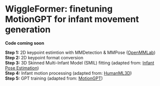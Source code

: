 # WiggleFormer: finetuning MotionGPT for infant movement generation 

**Code coming soon**

**Step 1:** 2D keypoint estimtion with MMDetection & MMPose ([OpenMMLab](https://github.com/open-mmlab))  
**Step 2:** 2D keypoint format conversion  
**Step 3:** 3D Skinned Multi-Infant Model (SMIL) fitting (adapted from: [Infant Pose Estimation](https://github.com/ostadabbas/Infant-Pose-Estimation))  
**Step 4:** Infant motion processing (adapted from: [HumanML3D](https://github.com/EricGuo5513/HumanML3D))  
**Step 5:** GPT training (adapted from: [MotionGPT](https://github.com/OpenMotionLab/MotionGPT))  
